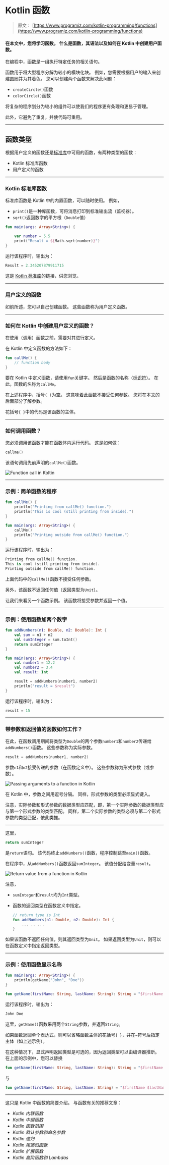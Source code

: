 # Kotlin 函数

> 原文： [https://www.programiz.com/kotlin-programming/functions](https://www.programiz.com/kotlin-programming/functions)

#### 在本文中，您将学习函数。 什么是函数，其语法以及如何在 Kotlin 中创建用户函数。

在编程中，函数是一组执行特定任务的相关语句。

函数用于将大型程序分解为较小的模块化块。 例如，您需要根据用户的输入来创建圆圈并为其着色。 您可以创建两个函数来解决此问题：

*   `createCircle()`函数
*   `colorCircle()`函数

将复杂的程序划分为较小的组件可以使我们的程序更有条理和更易于管理。

此外，它避免了重复，并使代码可重用。

* * *

## 函数类型

根据用户定义的函数还是[标准库](https://kotlinlang.org/api/latest/jvm/stdlib/ "Kotlin standard Library")中可用的函数，有两种类型的函数：

*   Kotlin 标准库函数
*   用户定义的函数

* * *

### Kotlin 标准库函数

标准库函数是 Kotlin 中的内置函数，可以随时使用。 例如，

*   `print()`是一种库函数，可将消息打印到标准输出流（监视器）。
*   `sqrt()`返回数字的平方根（`Double`值）

```kt
fun main(args: Array<String>) {

    var number = 5.5
    print("Result = ${Math.sqrt(number)}")
}
```

运行该程序时，输出为：

```kt
Result = 2.345207879911715
```

这是 [Kotlin 标准库](https://kotlinlang.org/api/latest/jvm/stdlib/ "Kotlin Standard Library")的链接，供您浏览。

* * *

### 用户定义的函数

如前所述，您可以自己创建函数。 这些函数称为用户定义函数。

* * *

### 如何在 Kotlin 中创建用户定义的函数？

在使用（调用）函数之前，需要对其进行定义。

在 Kotlin 中定义函数的方法如下：

```kt
fun callMe() {
    // function body
}

```

要在 Kotlin 中定义函数，请使用`fun`关键字。 然后是函数的名称（[标识符](/kotlin-programming/keywords-identifiers#identifiers "Kotlin identifiers")）。 在此，函数的名称为`callMe`。

在上述程序中，括号`( )`为空。 这意味着此函数不接受任何参数。 您将在本文的后面部分了解参数。

花括号`{ }`中的代码是该函数的主体。

* * *

### 如何调用函数？

您必须调用该函数才能在函数体内运行代码。 这是如何做：

```kt
callme()
```

该语句调用先前声明的`callMe()`函数。

![Function call in Koltin](img/8b54fdca9acb20cd3997ceec72e8adb3.png)

* * *

### 示例：简单函数的程序

```kt
fun callMe() {
    println("Printing from callMe() function.")
    println("This is cool (still printing from inside).")
}

fun main(args: Array<String>) {
    callMe()
    println("Printing outside from callMe() function.")
}
```

运行该程序时，输出为：

```kt
Printing from callMe() function.
This is cool (still printing from inside).
Printing outside from callMe() function.
```

上面代码中的`callMe()`函数不接受任何参数。

另外，该函数不返回任何值（返回类型为`Unit`）。

让我们来看另一个函数示例。 该函数将接受参数并返回一个值。

* * *

### 示例：使用函数加两个数字

```kt
fun addNumbers(n1: Double, n2: Double): Int {
    val sum = n1 + n2
    val sumInteger = sum.toInt()
    return sumInteger
}

fun main(args: Array<String>) {
    val number1 = 12.2
    val number2 = 3.4
    val result: Int

    result = addNumbers(number1, number2)
    println("result = $result")
}
```

运行该程序时，输出为：

```kt
result = 15
```

* * *

### 带参数和返回值的函数如何工作？

在此，在函数调用期间将类型为`Double`的两个参数`number1`和`number2`传递给`addNumbers()`函数。 这些参数称为实际参数。

```kt
result = addNumbers(number1, number2)
```

参数`n1`和`n2`接受传递的参数（在函数定义中）。 这些参数称为形式参数（或参数）。

![Passing arguments to a function in Kotlin](img/eb191255c1be3b065f0b5aac7bb9880a.png)

在 Kotlin 中，参数之间用逗号分隔。 同样，形式参数的类型必须显式键入。

注意，实际参数和形式参数的数据类型应匹配，即，第一个实际参数的数据类型应与第一个形式参数的类型匹配。 同样，第二个实际参数的类型必须与第二个形式参数的类型匹配，依此类推。

* * *

这里，

```kt
return sumInteger
```

是`return`语句。 该代码终止`addNumbers()`函数，程序控制跳至`main()`函数。

在程序中，从`addNumbers()`函数返回`sumInteger`。 该值分配给变量`result`。

![Return value from a function in Kotlin](img/276d39e8ee56ea92aff7db217a1685b4.png)

注意，

*   `sumInteger`和`result`均为`Int`类型。
*   函数的返回类型在函数定义中指定。

    ```kt
    // return type is Int
    fun addNumbers(n1: Double, n2: Double): Int {
        ... .. ...
    }
    ```

如果该函数不返回任何值，则其返回类型为`Unit`。 如果返回类型为`Unit`，则可以在函数定义中指定返回类型。

* * *

### 示例：使用函数显示名称

```kt
fun main(args: Array<String>) {
    println(getName("John", "Doe"))
}

fun getName(firstName: String, lastName: String): String = "$firstName $lastName"
```

运行该程序时，输出为：

```kt
John Doe
```

这里，`getName()`函数采用两个`String`参数，并返回`String`。

如果函数返回单个表达式，则可以省略函数主体的花括号`{ }`，并在`=`符号后指定主体（如上述示例）。

在这种情况下，显式声明返回类型是可选的，因为返回类型可以由编译器推断。 在上面的示例中，您可以替换

```kt
fun getName(firstName: String, lastName: String): String = "$firstName $lastName"
```

与

```kt
fun getName(firstName: String, lastName: String) = "$firstName $lastName"

```

* * *

这只是 Kotlin 中函数的简要介绍。 与函数有关的推荐文章：

*   *Kotlin 内联函数*
*   *Kotlin 中缀函数*
*   *Kotlin 函数范围*
*   *Kotlin 默认参数和命名参数*
*   *Kotlin 递归*
*   *Kotlin 尾递归函数*
*   *Kotlin 扩展函数*
*   *Kotlin 高阶函数和 Lambdas*